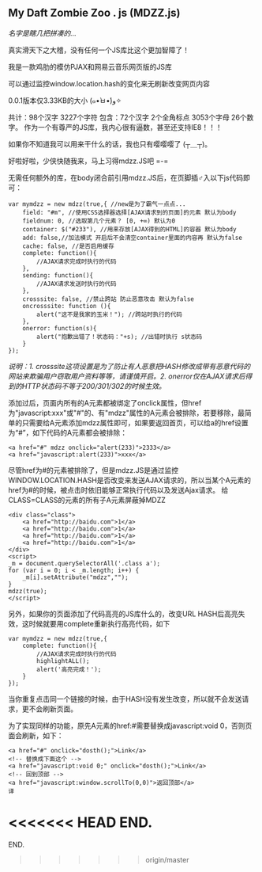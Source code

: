 My Daft Zombie  Zoo . js (MDZZ.js)
------
*名字是瞎几把拼凑的...*

真实滑天下之大稽，没有任何一个JS库比这个更加智障了！

我是一款鸡肋的模仿PJAX和网易云音乐网页版的JS库

可以通过监控window.location.hash的变化来无刷新改变网页内容

0.0.1版本仅3.33KB的大小 (๑•̀ㅂ•́)و✧

共计：98个汉字 3227个字符 包含：72个汉字 2个全角标点 3053个字母 26个数字。
作为一个有尊严的JS库，我内心很有逼数，甚至还支持IE8！！！

如果你不知道我可以用来干什么的话，我也只有嘤嘤嘤了 (┬＿┬)。

好啦好啦，少侠快随我来，马上习得mdzz.JS吧 =-=

无需任何额外的库，在body闭合前引用mdzz.JS后，在页脚插♂入以下js代码即可：

```
var mymdzz = new mdzz(true,{ //new是为了霸气一点点...
    field: "#m", //使用CSS选择器选择[AJAX请求到的页面]的元素 默认为body
    fieldnum: 0, //选取第几个元素？ [0, +∞) 默认为0
    container: $("#233"), //用来存放[AJAX得到的HTML]的容器 默认为body
    add: false,//加法模式 开启后不会清空container里面的内容再 默认为false
    cache: false, //是否启用缓存
    complete: function(){
        //AJAX请求完成时执行的代码
    },
    sending: function(){
        //AJAX请求发送时执行的代码
    },
    crosssite: false, //禁止跨站 防止恶意攻击 默认为false
    oncrosssite: function (){
        alert("这不是我家的玉米！"); //跨站时执行的代码
    },  
    onerror: function(s){
        alert("抱歉出错了！状态码："+s); //出错时执行 s状态码
    }
});
```
*说明：1. crosssite这项设置是为了防止有人恶意把HASH修改成带有恶意代码的网站来欺骗用户窃取用户资料等等，请谨慎开启。2. onerror仅在AJAX请求后得到的HTTP状态码不等于200/301/302的时候生效。*

添加过后，页面内所有的A元素都被绑定了onclick属性，但href为"javascript:xxx"或"#"的、有"mdzz"属性的A元素会被排除，若要移除，最简单的只需要给A元素添加mdzz属性即可，如果要返回首页，可以给a的href设置为“#”，如下代码的A元素都会被排除：
```
<a href="#" mdzz onclick="alert(233)">2333</a>
<a href="javascript:alert(233)">xxx</a>
```
尽管href为#的元素被排除了，但是mdzz.JS是通过监控WINDOW.LOCATION.HASH是否改变来发送AJAX请求的，所以当某个A元素的href为#的时候，被点击时依旧能够正常执行代码以及发送Ajax请求。 给CLASS=CLASS的元素的所有子A元素屏蔽掉MDZZ
```
<div class="class">
    <a href="http://baidu.com">1</a>
    <a href="http://baidu.com">1</a>
    <a href="http://baidu.com">1</a>
    <a href="http://baidu.com">1</a>
</div>
<script>
_m = document.querySelectorAll('.class a');
for (var i = 0; i < _m.length; i++) {
    _m[i].setAttribute("mdzz","");
}
mdzz(true);
</script>
```
另外，如果你的页面添加了代码高亮的JS库什么的，改变URL HASH后高亮失效，这时候就要用complete重新执行高亮代码，如下
```
var mymdzz = new mdzz(true,{
    complete: function(){
        //AJAX请求完成时执行的代码
        highlightALL();
        alert('高亮完成！');
    }
});
```
当你重复点击同一个链接的时候，由于HASH没有发生改变，所以就不会发送请求，更不会刷新页面。 

为了实现同样的功能，原先A元素的href:#需要替换成javascript:void 0，否则页面会刷新，如下：
```
<a href="#" onclick="dosth();">Link</a>
<!-- 替换成下面这个 -->
<a href="javascript:void 0;" onclick="dosth();">Link</a>
<!-- 回到顶部 -->
<a href="javascript:window.scrollTo(0,0)">返回顶部</a>
译
```

<<<<<<< HEAD
END.
=======
END.
>>>>>>> origin/master
